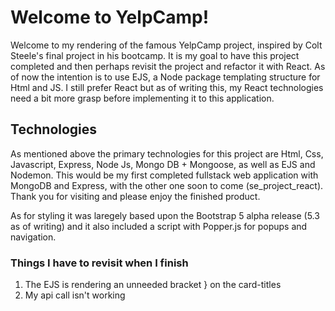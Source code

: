 # Welcome to YelpCamp!

Welcome to my rendering of the famous YelpCamp project, inspired by Colt Steele's final project in his bootcamp. It is my goal to have this project completed and then perhaps revisit the project and refactor it with React. As of now the intention is to use EJS, a Node package templating structure for Html and JS. I still prefer React but as of writing this, my React technologies need a bit more grasp before implementing it to this application.

## Technologies

As mentioned above the primary technologies for this project are Html, Css, Javascript, Express, Node Js, Mongo DB + Mongoose, as well as EJS and Nodemon. This would be my first completed fullstack web application with MongoDB and Express, with the other one soon to come (se_project_react). Thank you for visiting and please enjoy the finished product.

As for styling it was laregely based upon the Bootstrap 5 alpha release (5.3 as of writing) and it also included a script with Popper.js for popups and navigation.

### Things I have to revisit when I finish

1. The EJS is rendering an unneeded bracket } on the card-titles
2. My api call isn't working
